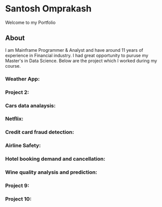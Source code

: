 # Santosh Omprakash
Welcome to my Portfolio

## About
I am Mainframe Programmer & Analyst and have around 11 years of experience in Financial industry. I had great opportunity to puruse my Master's in Data Science. Below are the project which I worked during my course. 

### Weather App:
### Project 2:
### Cars data analaysis:
### Netflix:
### Credit card fraud detection:
### Airline Safety:
### Hotel booking demand and cancellation:
### Wine quality analysis and prediction:
### Project 9:
### Project 10:

